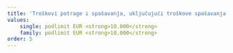 ```yaml
---
title: 'Troškovi potrage i spašavanja, uključujući troškove spašavanja helikopterom'
values:
    single: podlimit EUR <strong>10.000</strong>
    family: podlimit EUR <strong>10.000</strong>
order: 5
---
```

